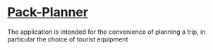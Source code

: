 # [Pack-Planner](https://pack-planner-d6fa4.firebaseapp.com/ "app demo")
The application is intended for the convenience of planning a trip, in particular the choice of tourist equipment
